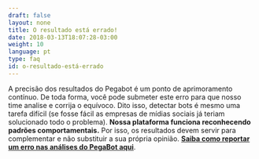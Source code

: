 ```yaml
---
draft: false
layout: none
title: O resultado está errado!
date: 2018-03-13T18:07:28-03:00
weight: 10
language: pt
type: faq
id: o-resultado-está-errado
---
```

A precisão dos resultados do Pegabot é um ponto de aprimoramento contínuo. De toda forma, você pode submeter este erro para que nosso time analise e corrija o equívoco. Dito isso, detectar bots é mesmo uma tarefa difícil (se fosse fácil as empresas de mídias sociais já teriam solucionado todo o problema). **Nossa plataforma funciona reconhecendo padrões comportamentais.** Por isso, os resultados devem servir para complementar e não substituir a sua própria opinião. [**Saiba como reportar um erro nas análises do PegaBot aqui**](/collaborate).
